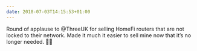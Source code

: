 ```yaml
---
date: 2018-07-03T14:15:53+01:00
---
```

Round of applause to @ThreeUK for selling HomeFi routers that are not locked to their network. Made it much it easier to sell mine now that it’s no longer needed. 👏🏻
